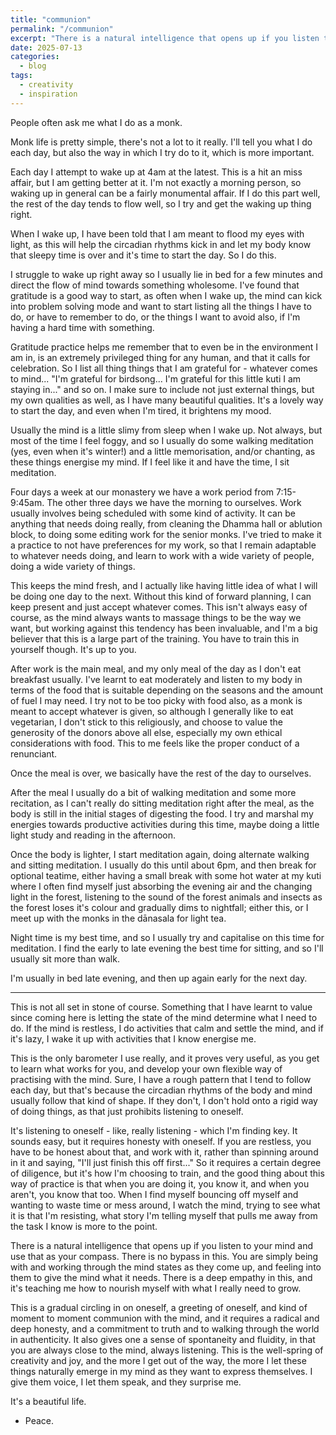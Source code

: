 ```yaml
---
title: "communion"
permalink: "/communion" 
excerpt: "There is a natural intelligence that opens up if you listen to your mind and use that as your compass."
date: 2025-07-13
categories:
  - blog
tags: 
  - creativity
  - inspiration
--- 
```

People often ask me what I do as a monk. 

Monk life is pretty simple, there's not a lot to it really. I'll tell you what I do each day, but also the way in which I try do to it, which is more important.

Each day I attempt to wake up at 4am at the latest. This is a hit an miss affair, but I am getting better at it. I'm not exactly a morning person, so waking up in general can be a fairly monumental affair. If I do this part well, the rest of the day tends to flow well, so I try and get the waking up thing right.

When I wake up, I have been told that I am meant to flood my eyes with light, as this will help the circadian rhythms kick in and let my body know that sleepy time is over and it's time to start the day. So I do this. 

I struggle to wake up right away so I usually lie in bed for a few minutes and direct the flow of mind towards something wholesome. I've found that gratitude is a good way to start, as often when I wake up, the mind can kick into problem solving mode and want to start listing all the things I have to do, or have to remember to do, or the things I want to avoid also, if I'm having a hard time with something.

Gratitude practice helps me remember that to even be in the environment I am in, is an extremely privileged thing for any human, and that it calls for celebration. So I list all thing things that I am grateful for - whatever comes to mind... "I'm grateful for birdsong... I'm grateful for this little kuti I am staying in..." and so on. I make sure to include not just external things, but my own qualities as well, as I have many beautiful qualities. It's a lovely way to start the day, and even when I'm tired, it brightens my mood. 

Usually the mind is a little slimy from sleep when I wake up. Not always, but most of the time I feel foggy, and so I usually do some walking meditation (yes, even when it's winter!) and a little memorisation, and/or chanting, as these things energise my mind. If I feel like it and have the time, I sit meditation. 

Four days a week at our monastery we have a work period from 7:15-9:45am. The other three days we have the morning to ourselves. Work usually involves being scheduled with some kind of activity. It can be anything that needs doing really, from cleaning the Dhamma hall or ablution block, to doing some editing work for the senior monks. I've tried to make it a practice to not have preferences for my work, so that I remain adaptable to whatever needs doing, and learn to work with a wide variety of people, doing a wide variety of things. 


This keeps the mind fresh, and I actually like having little idea of what I will be doing one day to the next. Without this kind of forward planning, I can keep present and just accept whatever comes. This isn't always easy of course, as the mind always wants to massage things to be the way we want, but working against this tendency has been invaluable, and I'm a big believer that this is a large part of the training. You have to train this in yourself though. It's up to you. 

After work is the main meal, and my only meal of the day as I don't eat breakfast usually. I've learnt to eat moderately and listen to my body in terms of the food that is suitable depending on the seasons and the amount of fuel I may need. I try not to be too picky with food also, as a monk is meant to accept whatever is given, so although I generally like to eat vegetarian, I don't stick to this religiously, and choose to value the generosity of the donors above all else, especially my own ethical considerations with food. This to me feels like the proper conduct of a renunciant.

Once the meal is over, we basically have the rest of the day to ourselves. 

After the meal I usually do a bit of walking meditation and some more recitation, as I can't really do sitting meditation right after the meal, as the body is still in the initial stages of digesting the food. I try and marshal my energies towards productive activities during this time, maybe doing a little light study and reading in the afternoon. 

Once the body is lighter, I start meditation again, doing alternate walking and sitting meditation. I usually do this until about 6pm, and then break for optional teatime, either having a small break with some hot water at my kuti where I often find myself just absorbing the evening air and the changing light in the forest, listening to the sound of the forest animals and insects as the forest loses it's colour and gradually dims to nightfall; either this, or I meet up with the monks in the dānasala for light tea. 

Night time is my best time, and so I usually try and capitalise on this time for meditation. I find the early to late evening the best time for sitting, and so I'll usually sit more than walk. 

I'm usually in bed late evening, and then up again early for the next day.

---

This is not all set in stone of course. Something that I have learnt to value since coming here is letting the state of the mind determine what I need to do. If the mind is restless, I do activities that calm and settle the mind, and if it's lazy, I wake it up with activities that I know energise me. 

This is the only barometer I use really, and it proves very useful, as you get to learn what works for you, and develop your own flexible way of practising with the mind. Sure, I have a rough pattern that I tend to follow each day, but that's because the circadian rhythms of the body and mind usually follow that kind of shape. If they don't, I don't hold onto a rigid way of doing things, as that just prohibits listening to oneself. 

It's listening to oneself - like, really listening - which I'm finding key. It sounds easy, but it requires honesty with oneself. If you are restless, you have to be honest about that, and work with it, rather than spinning around in it and saying, "I'll just finish this off first..." So it requires a certain degree of diligence, but it's how I'm choosing to train, and the good thing about this way of practice is that when you are doing it, you know it, and when you aren't, you know that too. When I find myself bouncing off myself and wanting to waste time or mess around, I watch the mind, trying to see what it is that I'm resisting, what story I'm telling myself that pulls me away from the task I know is more to the point.  

There is a natural intelligence that opens up if you listen to your mind and use that as your compass. There is no bypass in this. You are simply being with and working through the mind states as they come up, and feeling into them to give the mind what it needs. There is a deep empathy in this, and it's teaching me how to nourish myself with what I really need to grow. 

This is a gradual circling in on oneself, a greeting of oneself, and kind of moment to moment communion with the mind, and it requires a radical and deep honesty, and a commitment to truth and to walking through the world in authenticity. It also gives one a sense of spontaneity and fluidity, in that you are always close to the mind, always listening. This is the well-spring of creativity and joy, and the more I get out of the way, the more I let these things naturally emerge in my mind as they want to express themselves. I give them voice, I let them speak, and they surprise me. 

It's a beautiful life.  

- Peace. 





